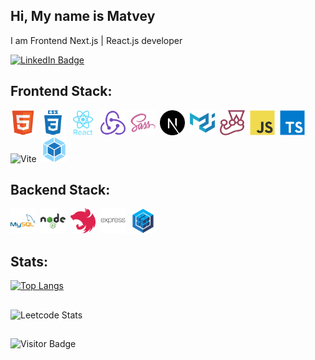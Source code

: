 

## Hi, My name is Matvey

I am Frontend Next.js | React.js developer

<div id="badges">
  <a href="https://www.linkedin.com/in/matvey-simonenkov-69a389261/">
    <img src="https://img.shields.io/badge/LinkedIn-blue?style=for-the-badge&logo=linkedin&logoColor=white" alt="LinkedIn Badge"/>
  </a>
</div>

## Frontend Stack:

<div>
  <img src="https://raw.githubusercontent.com/devicons/devicon/1119b9f84c0290e0f0b38982099a2bd027a48bf1/icons/html5/html5-original.svg" title="HTML5" alt="HTML5" width="40" height="40"/>&nbsp;
  <img src="https://github.com/devicons/devicon/blob/master/icons/css3/css3-plain-wordmark.svg"  title="CSS3" alt="CSS" width="40" height="40"/>&nbsp;
  <img src="https://github.com/devicons/devicon/blob/master/icons/react/react-original-wordmark.svg" title="React" alt="React" width="40" height="40"/>&nbsp;
  <img src="https://github.com/devicons/devicon/blob/master/icons/redux/redux-original.svg" title="Redux" alt="Redux " width="40" height="40"/>&nbsp;
  <img src="https://raw.githubusercontent.com/devicons/devicon/1119b9f84c0290e0f0b38982099a2bd027a48bf1/icons/sass/sass-original.svg" title="SASS" alt="SASS " width="40" height="40"/>&nbsp;
  <img src="https://raw.githubusercontent.com/devicons/devicon/1119b9f84c0290e0f0b38982099a2bd027a48bf1/icons/nextjs/nextjs-original.svg" title="NextJs" alt="NextJs" width="40" height="40"/>&nbsp;
  <img src="https://github.com/devicons/devicon/blob/master/icons/materialui/materialui-original.svg" title="MUI" alt="MUI" width="40" height="40"/>&nbsp;
  <img src="https://github.com/devicons/devicon/blob/master/icons/jest/jest-plain.svg" title="Jest" alt="Jest" width="40" height="40"/>&nbsp;
  <img src="https://github.com/devicons/devicon/blob/master/icons/javascript/javascript-original.svg" title="JavaScript" alt="JavaScript" width="40" height="40"/>&nbsp;
  <img src="https://raw.githubusercontent.com/devicons/devicon/1119b9f84c0290e0f0b38982099a2bd027a48bf1/icons/typescript/typescript-original.svg" title="TypeScript" alt="TypeScript" width="40" height="40"/>&nbsp;
  <img src="https://img.icons8.com/fluency/48/vite.png" title="Vite" alt="Vite" width="40" height="40"/>&nbsp;
  <img src="https://github.com/devicons/devicon/blob/master/icons/webpack/webpack-original.svg" title="Webpack" alt="Webpack" width="40" height="40"/>&nbsp;
  
</div>

## Backend Stack:

<div>
  <img src="https://github.com/devicons/devicon/blob/master/icons/mysql/mysql-original-wordmark.svg" title="MySQL"  alt="MySQL" width="40" height="40"/>&nbsp;
  <img src="https://github.com/devicons/devicon/blob/master/icons/nodejs/nodejs-original-wordmark.svg" title="NodeJS" alt="NodeJS" width="40" height="40"/>&nbsp;
  <img src="https://github.com/devicons/devicon/blob/master/icons/nestjs/nestjs-plain.svg" title="NestJS" alt="NestJS" width="40" height="40"/>&nbsp;
  <img src="https://github.com/devicons/devicon/blob/master/icons/express/express-original-wordmark.svg" title="Express" alt="Express" width="40" height="40"/>&nbsp;
  <img src="https://github.com/devicons/devicon/blob/master/icons/sequelize/sequelize-original.svg" title="Sequelize" alt="Sequelize" width="40" height="40"/>&nbsp;
  
</div>


## Stats:
[![Top Langs](https://github-readme-stats.vercel.app/api/top-langs/?username=masleeh&layout=compact&theme=vision-friendly-dark)](https://github.com/anuraghazra/github-readme-stats)
<br>
##
![Leetcode Stats](https://leetcard.jacoblin.cool/masleeh)

##
![Visitor Badge](https://visitor-badge.laobi.icu/badge?page_id=masleeh)
